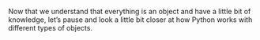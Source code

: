 Now that we understand that everything is an object and have a little bit of knowledge, let’s pause and look a little bit closer at how Python works with different types of objects.


